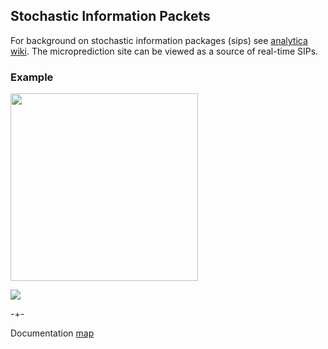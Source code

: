 ## Stochastic Information Packets

For background on stochastic information packages (sips) see [analytica wiki](http://wiki.analytica.com/Stochastic_Information_Packets_(SIPs)). The microprediction site can 
be viewed as a source of real-time SIPs.

### Example 


<img src="/microprediction/assets/images/sip_logo.png"  width="300" height="300">

[<img src="http://www.google.com.au/images/nav_logo7.png">](http://google.com.au/)



-+- 

Documentation [map](https://microprediction.github.io/microprediction/map.html)
 

